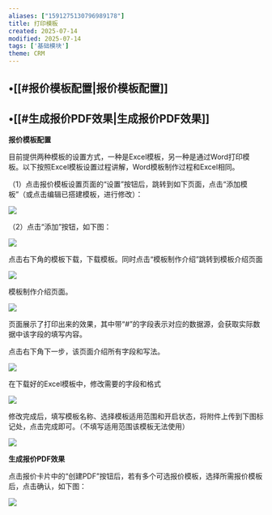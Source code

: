 ```yaml
---
aliases: ["1591275130796989178"]
title: 打印模板
created: 2025-07-14
modified: 2025-07-14
tags: ['基础模块']
theme: CRM
---
```


## •[[#报价模板配置|报价模板配置]]

## •[[#生成报价PDF效果|生成报价PDF效果]]

**报价模板配置**

目前提供两种模板的设置方式，一种是Excel模板，另一种是通过Word打印模板。以下按照Excel模板设置过程讲解，Word模板制作过程和Excel相同。

（1）点击报价模板设置页面的“设置”按钮后，跳转到如下页面，点击“添加模板”（或点击编辑已搭建模板，进行修改）：

![](https://myhelpdoc.oss-cn-heyuan.aliyuncs.com/mdimages/9f79b3f839022a742bb80346fb976e32.jpg)

（2）点击“添加”按钮，如下图：

![](https://myhelpdoc.oss-cn-heyuan.aliyuncs.com/mdimages/1afe987ec0cd5af6374ecd2ede5fc38e.jpg)

点击右下角的模板下载，下载模板。同时点击“模板制作介绍”跳转到模板介绍页面

![](https://myhelpdoc.oss-cn-heyuan.aliyuncs.com/mdimages/aca1f0da6587c81c06fd6abd10f46b65.jpg)

模板制作介绍页面。

![](https://myhelpdoc.oss-cn-heyuan.aliyuncs.com/mdimages/c36f253935825a18d0ec1005632f8d2d.jpg)

页面展示了打印出来的效果，其中带“#”的字段表示对应的数据源，会获取实际数据中该字段的填写内容。

点击右下角下一步，该页面介绍所有字段和写法。

![](https://myhelpdoc.oss-cn-heyuan.aliyuncs.com/mdimages/0741d62fa5881df2e2153fd207db2700.jpg)

在下载好的Excel模板中，修改需要的字段和格式

![](https://myhelpdoc.oss-cn-heyuan.aliyuncs.com/mdimages/1684bcf0ebff87c62826f5828f134e68.jpg)

修改完成后，填写模板名称、选择模板适用范围和开启状态，将附件上传到下图标记处，点击完成即可。（不填写适用范围该模板无法使用）

![](https://myhelpdoc.oss-cn-heyuan.aliyuncs.com/mdimages/507cd591904eff8d489d253d587887d0.jpg)

**生成报价PDF效果**

点击报价卡片中的“创建PDF”按钮后，若有多个可选报价模板，选择所需报价模板后，点击确认，如下图：

![](https://myhelpdoc.oss-cn-heyuan.aliyuncs.com/mdimages/826439a1d983c37144c87704aba4201b.jpg)

